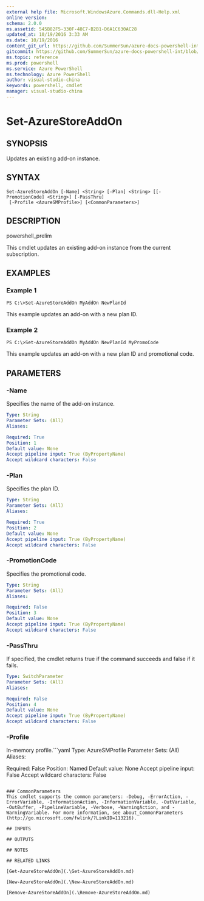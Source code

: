 ```yaml
---
external help file: Microsoft.WindowsAzure.Commands.dll-Help.xml
online version: 
schema: 2.0.0
ms.assetid: 545B82F5-330F-48C7-B2B1-D6A1C630AC28
updated_at: 10/19/2016 3:33 AM
ms.date: 10/19/2016
content_git_url: https://github.com/SummerSun/azure-docs-powershell-int/blob/master/azureps-cmdlets-docs/ServiceManagement/Azure.Compute/v1..6.1/Set-AzureStoreAddOn.md
gitcommit: https://github.com/SummerSun/azure-docs-powershell-int/blob/c0d1e448da01261236e9ece01ca5c2a98effbf31/azureps-cmdlets-docs/ServiceManagement/Azure.Compute/v1..6.1/Set-AzureStoreAddOn.md
ms.topic: reference
ms.prod: powershell
ms.service: Azure PowerShell
ms.technology: Azure PowerShell
author: visual-studio-china
keywords: powershell, cmdlet
manager: visual-studio-china
---
```


# Set-AzureStoreAddOn

## SYNOPSIS
Updates an existing add-on instance.

## SYNTAX

```
Set-AzureStoreAddOn [-Name] <String> [-Plan] <String> [[-PromotionCode] <String>] [-PassThru]
 [-Profile <AzureSMProfile>] [<CommonParameters>]
```

## DESCRIPTION
powershell_prelim

This cmdlet updates an existing add-on instance from the current subscription.

## EXAMPLES

### Example 1
```
PS C:\>Set-AzureStoreAddOn MyAddOn NewPlanId
```

This example updates an add-on with a new plan ID.

### Example 2
```
PS C:\>Set-AzureStoreAddOn MyAddOn NewPlanId MyPromoCode
```

This example updates an add-on with a new plan ID and promotional code.

## PARAMETERS

### -Name
Specifies the name of the add-on instance.

```yaml
Type: String
Parameter Sets: (All)
Aliases: 

Required: True
Position: 1
Default value: None
Accept pipeline input: True (ByPropertyName)
Accept wildcard characters: False
```

### -Plan
Specifies the plan ID.

```yaml
Type: String
Parameter Sets: (All)
Aliases: 

Required: True
Position: 2
Default value: None
Accept pipeline input: True (ByPropertyName)
Accept wildcard characters: False
```

### -PromotionCode
Specifies the promotional code.

```yaml
Type: String
Parameter Sets: (All)
Aliases: 

Required: False
Position: 3
Default value: None
Accept pipeline input: True (ByPropertyName)
Accept wildcard characters: False
```

### -PassThru
If specified, the cmdlet returns true if the command succeeds and false if it fails.

```yaml
Type: SwitchParameter
Parameter Sets: (All)
Aliases: 

Required: False
Position: 4
Default value: None
Accept pipeline input: True (ByPropertyName)
Accept wildcard characters: False
```

### -Profile
In-memory profile.```yaml
Type: AzureSMProfile
Parameter Sets: (All)
Aliases: 

Required: False
Position: Named
Default value: None
Accept pipeline input: False
Accept wildcard characters: False
```

### CommonParameters
This cmdlet supports the common parameters: -Debug, -ErrorAction, -ErrorVariable, -InformationAction, -InformationVariable, -OutVariable, -OutBuffer, -PipelineVariable, -Verbose, -WarningAction, and -WarningVariable. For more information, see about_CommonParameters (http://go.microsoft.com/fwlink/?LinkID=113216).

## INPUTS

## OUTPUTS

## NOTES

## RELATED LINKS

[Get-AzureStoreAddOn](.\Get-AzureStoreAddOn.md)

[New-AzureStoreAddOn](.\New-AzureStoreAddOn.md)

[Remove-AzureStoreAddOn](.\Remove-AzureStoreAddOn.md)


